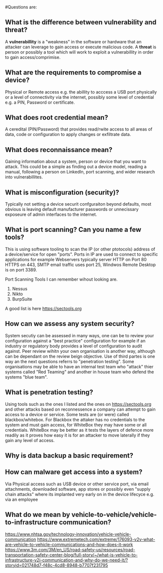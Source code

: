 #Questions are:

## What is the difference between vulnerability and threat?
A **vulnerabillity** is a "weakness" in the software or hardware that an attacker can leverage to gain access or execute malicious code. A **threat** is person
or possibly a tool which will work to exploit a vulnerabillity in order to gain access/comprimise.

## What are the requirements to compromise a device?
Physical or Remote access e.g. the abillity to acccess a USB port physically or a level of connectivity via the internet, possibly some level of credential e.g. a PIN,
Password or certificate.

## What does root credential mean?
A ceredital (PIN/Password) that provides read/rwite access to all areas of data, code or configuration to apply changes or exfiltrate data.

## What does reconnaissance mean?
Gaining information about a system, person or device that you want to attack. This could be a simple as finding out a device model, reading a manual, following a person
on LinkedIn, port scanning, and wider research into vulnerabillites.

## What is misconfiguration (security)?
Typically not setting a device securit confguraiton beyond defaults, most obvious is leaving default manufacturer passwords or unnecissary exposeure of admin interfaces
to the internet.

## What is port scanning? Can you name a few tools?
This is using software tooling to scan the IP (or other ptotocols) address of a device/service for open "ports". Ports in IP are used to connect to specific applications
for example Webservers typically server HTTP on Port 80 HTTPS on 443, SMTP email traffic uses port 25, Windwos Remote Desktop is on port 3389.

Port Scanning Tools I can remember wihout looking are.

1. Nessus
2. Nikto
3. BurpSuite

A good list is here https://sectools.org


## How can we assess any system security?
System secutiy can be assessed in many ways, one can be to review your configuration against a "best practice" configuration for example if an industry or regulatory body
provides a level of configuration to audit against. Peer review wihitn your own organisation is another way, although can be dependant on the review beign objective.
Use of third partes is one way an the next questions referrs to "penetration testing". Some organisations may be able to have an internal test team who "attack" thier
systems called "Red Teaming" and another in house team who defend the systems "blue team".

## What is penetration testing?
Using tools such as the ones I listed and the ones on https://sectools.org and other attacks based on reconnessence a company can attempt to gain access to a device or
service. Some tests are (or were) called blackbox/whitebox. For Blackbox the attaker has no credentials to the system and must gain access, for WhiteBox they may have some
or all credentials. WhiteBox may be better as it tests the layers of defence more readily as it proves how easy it is for an attacker to move laterally if they gain 
any level of access.


## Why is data backup a basic requirement?

## How can malware get access into a system?
Via Physical access such as USB device or other service port, via email attachments, downloaded software, app stores or possibly even "supply chain attacks"
where its implanted very early on in the device lifecyce e.g. via an employee


## What do we mean by vehicle-to-vehicle/vehicle-to-infrastructure communication?
https://www.nhtsa.gov/technology-innovation/vehicle-vehicle-communication
https://www.extremetech.com/extreme/176093-v2v-what-are-vehicle-to-vehicle-communications-and-how-does-it-work
https://www.3m.com/3M/en_US/road-safety-us/resources/road-transportation-safety-center-blog/full-story/~/what-is-vehicle-to-infrastructure-v2i-communication-and-why-do-we-need-it/?storyid=021748d7-f48c-4cd8-8948-b7707f231795

